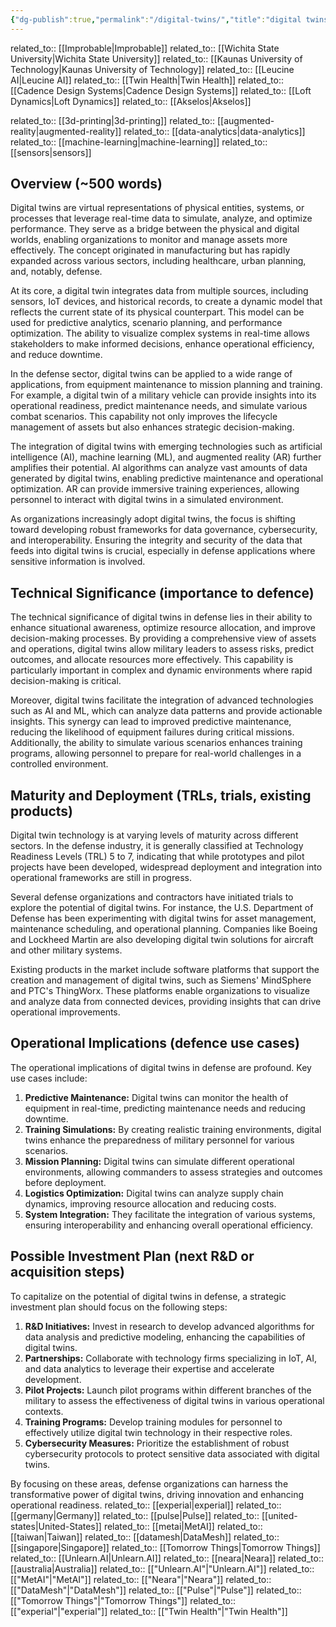 ```yaml
---
{"dg-publish":true,"permalink":"/digital-twins/","title":"digital twins"}
---
```


related_to:: [[Improbable\|Improbable]]
related_to:: [[Wichita State University\|Wichita State University]]
related_to:: [[Kaunas University of Technology\|Kaunas University of Technology]]
related_to:: [[Leucine AI\|Leucine AI]]
related_to:: [[Twin Health\|Twin Health]]
related_to:: [[Cadence Design Systems\|Cadence Design Systems]]
related_to:: [[Loft Dynamics\|Loft Dynamics]]
related_to:: [[Akselos\|Akselos]]

related_to:: [[3d-printing\|3d-printing]]
related_to:: [[augmented-reality\|augmented-reality]]
related_to:: [[data-analytics\|data-analytics]]
related_to:: [[machine-learning\|machine-learning]]
related_to:: [[sensors\|sensors]]

## Overview (~500 words)
Digital twins are virtual representations of physical entities, systems, or processes that leverage real-time data to simulate, analyze, and optimize performance. They serve as a bridge between the physical and digital worlds, enabling organizations to monitor and manage assets more effectively. The concept originated in manufacturing but has rapidly expanded across various sectors, including healthcare, urban planning, and, notably, defense.

At its core, a digital twin integrates data from multiple sources, including sensors, IoT devices, and historical records, to create a dynamic model that reflects the current state of its physical counterpart. This model can be used for predictive analytics, scenario planning, and performance optimization. The ability to visualize complex systems in real-time allows stakeholders to make informed decisions, enhance operational efficiency, and reduce downtime.

In the defense sector, digital twins can be applied to a wide range of applications, from equipment maintenance to mission planning and training. For example, a digital twin of a military vehicle can provide insights into its operational readiness, predict maintenance needs, and simulate various combat scenarios. This capability not only improves the lifecycle management of assets but also enhances strategic decision-making.

The integration of digital twins with emerging technologies such as artificial intelligence (AI), machine learning (ML), and augmented reality (AR) further amplifies their potential. AI algorithms can analyze vast amounts of data generated by digital twins, enabling predictive maintenance and operational optimization. AR can provide immersive training experiences, allowing personnel to interact with digital twins in a simulated environment.

As organizations increasingly adopt digital twins, the focus is shifting toward developing robust frameworks for data governance, cybersecurity, and interoperability. Ensuring the integrity and security of the data that feeds into digital twins is crucial, especially in defense applications where sensitive information is involved.

## Technical Significance (importance to defence)
The technical significance of digital twins in defense lies in their ability to enhance situational awareness, optimize resource allocation, and improve decision-making processes. By providing a comprehensive view of assets and operations, digital twins allow military leaders to assess risks, predict outcomes, and allocate resources more effectively. This capability is particularly important in complex and dynamic environments where rapid decision-making is critical.

Moreover, digital twins facilitate the integration of advanced technologies such as AI and ML, which can analyze data patterns and provide actionable insights. This synergy can lead to improved predictive maintenance, reducing the likelihood of equipment failures during critical missions. Additionally, the ability to simulate various scenarios enhances training programs, allowing personnel to prepare for real-world challenges in a controlled environment.

## Maturity and Deployment (TRLs, trials, existing products)
Digital twin technology is at varying levels of maturity across different sectors. In the defense industry, it is generally classified at Technology Readiness Levels (TRL) 5 to 7, indicating that while prototypes and pilot projects have been developed, widespread deployment and integration into operational frameworks are still in progress.

Several defense organizations and contractors have initiated trials to explore the potential of digital twins. For instance, the U.S. Department of Defense has been experimenting with digital twins for asset management, maintenance scheduling, and operational planning. Companies like Boeing and Lockheed Martin are also developing digital twin solutions for aircraft and other military systems.

Existing products in the market include software platforms that support the creation and management of digital twins, such as Siemens' MindSphere and PTC's ThingWorx. These platforms enable organizations to visualize and analyze data from connected devices, providing insights that can drive operational improvements.

## Operational Implications (defence use cases)
The operational implications of digital twins in defense are profound. Key use cases include:

1. **Predictive Maintenance:** Digital twins can monitor the health of equipment in real-time, predicting maintenance needs and reducing downtime.
2. **Training Simulations:** By creating realistic training environments, digital twins enhance the preparedness of military personnel for various scenarios.
3. **Mission Planning:** Digital twins can simulate different operational environments, allowing commanders to assess strategies and outcomes before deployment.
4. **Logistics Optimization:** Digital twins can analyze supply chain dynamics, improving resource allocation and reducing costs.
5. **System Integration:** They facilitate the integration of various systems, ensuring interoperability and enhancing overall operational efficiency.

## Possible Investment Plan (next R&D or acquisition steps)
To capitalize on the potential of digital twins in defense, a strategic investment plan should focus on the following steps:

1. **R&D Initiatives:** Invest in research to develop advanced algorithms for data analysis and predictive modeling, enhancing the capabilities of digital twins.
2. **Partnerships:** Collaborate with technology firms specializing in IoT, AI, and data analytics to leverage their expertise and accelerate development.
3. **Pilot Projects:** Launch pilot programs within different branches of the military to assess the effectiveness of digital twins in various operational contexts.
4. **Training Programs:** Develop training modules for personnel to effectively utilize digital twin technology in their respective roles.
5. **Cybersecurity Measures:** Prioritize the establishment of robust cybersecurity protocols to protect sensitive data associated with digital twins.

By focusing on these areas, defense organizations can harness the transformative power of digital twins, driving innovation and enhancing operational readiness.
related_to:: [[experial\|experial]]
related_to:: [[germany\|Germany]]
related_to:: [[pulse\|Pulse]]
related_to:: [[united-states\|United-States]]
related_to:: [[metai\|MetAI]]
related_to:: [[taiwan\|Taiwan]]
related_to:: [[datamesh\|DataMesh]]
related_to:: [[singapore\|Singapore]]
related_to:: [[Tomorrow Things\|Tomorrow Things]]
related_to:: [[Unlearn.AI\|Unlearn.AI]]
related_to:: [[neara\|Neara]]
related_to:: [[australia\|Australia]]
related_to:: [["Unlearn.AI"\|"Unlearn.AI"]]
related_to:: [["MetAI"\|"MetAI"]]
related_to:: [["Neara"\|"Neara"]]
related_to:: [["DataMesh"\|"DataMesh"]]
related_to:: [["Pulse"\|"Pulse"]]
related_to:: [["Tomorrow Things"\|"Tomorrow Things"]]
related_to:: [["experial"\|"experial"]]
related_to:: [["Twin Health"\|"Twin Health"]]
